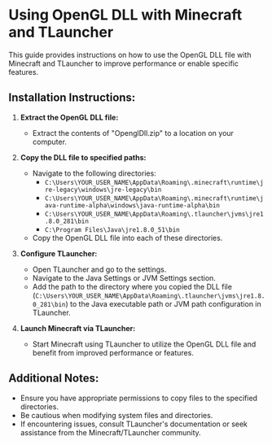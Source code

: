 # Using OpenGL DLL with Minecraft and TLauncher

This guide provides instructions on how to use the OpenGL DLL file with Minecraft and TLauncher to improve performance or enable specific features.

## Installation Instructions:

1. **Extract the OpenGL DLL file:**
   - Extract the contents of "OpenglDll.zip" to a location on your computer.

2. **Copy the DLL file to specified paths:**
   - Navigate to the following directories:
     - `C:\Users\YOUR_USER_NAME\AppData\Roaming\.minecraft\runtime\jre-legacy\windows\jre-legacy\bin`
     - `C:\Users\YOUR_USER_NAME\AppData\Roaming\.minecraft\runtime\java-runtime-alpha\windows\java-runtime-alpha\bin`
     - `C:\Users\YOUR_USER_NAME\AppData\Roaming\.tlauncher\jvms\jre1.8.0_281\bin`
     - `C:\Program Files\Java\jre1.8.0_51\bin`
   - Copy the OpenGL DLL file into each of these directories.

3. **Configure TLauncher:**
   - Open TLauncher and go to the settings.
   - Navigate to the Java Settings or JVM Settings section.
   - Add the path to the directory where you copied the DLL file (`C:\Users\YOUR_USER_NAME\AppData\Roaming\.tlauncher\jvms\jre1.8.0_281\bin`) to the Java executable path or JVM path configuration in TLauncher.

4. **Launch Minecraft via TLauncher:**
   - Start Minecraft using TLauncher to utilize the OpenGL DLL file and benefit from improved performance or features.

## Additional Notes:
- Ensure you have appropriate permissions to copy files to the specified directories.
- Be cautious when modifying system files and directories.
- If encountering issues, consult TLauncher's documentation or seek assistance from the Minecraft/TLauncher community.

